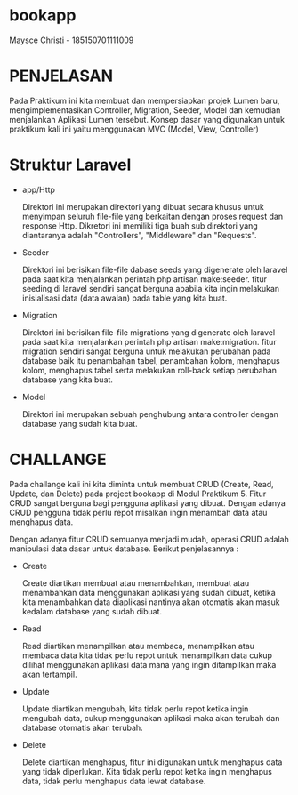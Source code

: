 # bookapp
Maysce Christi - 185150701111009


# PENJELASAN 

Pada Praktikum ini kita membuat dan mempersiapkan projek Lumen baru, mengimplementasikan Controller, Migration, Seeder, Model dan kemudian menjalankan Aplikasi Lumen tersebut.
Konsep dasar yang digunakan untuk praktikum kali ini yaitu menggunakan MVC (Model, View, Controller)

# Struktur Laravel
- app/Http
  
  Direktori ini merupakan direktori yang dibuat secara khusus untuk menyimpan seluruh file-file yang berkaitan dengan proses request dan response Http. Dikretori ini memiliki tiga   buah sub direktori yang diantaranya adalah "Controllers", "Middleware" dan "Requests". 
  
- Seeder
  
  Direktori ini berisikan file-file dabase seeds yang digenerate oleh laravel pada saat kita menjalankan perintah php artisan make:seeder. fitur seeding di laravel sendiri sangat   berguna apabila kita ingin melakukan inisialisasi data (data awalan) pada table yang kita buat.
  
- Migration
  
  Direktori ini berisikan file-file migrations yang digenerate oleh laravel pada saat kita menjalankan perintah php artisan make:migration. fitur migration sendiri sangat berguna   untuk melakukan perubahan pada database baik itu penambahan tabel, penambahan kolom, menghapus kolom, menghapus tabel serta melakukan roll-back setiap perubahan database yang     kita buat.
  
- Model
  
  Direktori ini merupakan sebuah penghubung antara controller dengan database yang sudah kita buat.


# CHALLANGE

Pada challange kali ini kita diminta untuk membuat CRUD (Create, Read, Update, dan Delete) pada project bookapp di Modul Praktikum 5.
Fitur CRUD sangat berguna bagi pengguna aplikasi yang dibuat. Dengan adanya CRUD pengguna tidak perlu repot misalkan ingin menambah data atau menghapus data.

Dengan adanya fitur CRUD semuanya menjadi mudah, operasi CRUD adalah manipulasi data dasar untuk database. Berikut penjelasannya :

- Create

  Create diartikan membuat atau menambahkan, membuat atau menambahkan data menggunakan aplikasi yang sudah dibuat, ketika kita menambahkan data diaplikasi nantinya akan otomatis akan masuk kedalam database yang sudah dibuat.
  
- Read

  Read diartikan menampilkan atau membaca, menampilkan atau membaca data kita tidak perlu repot untuk menampilkan data cukup dilihat menggunakan aplikasi data mana yang ingin ditampilkan maka akan tertampil.

- Update

  Update diartikan mengubah, kita tidak perlu repot ketika ingin mengubah data, cukup menggunakan aplikasi maka akan terubah dan database otomatis akan terubah.

- Delete

  Delete diartikan menghapus, fitur ini digunakan untuk menghapus data yang tidak diperlukan. Kita tidak perlu repot ketika ingin menghapus data, tidak perlu menghapus data lewat database.
